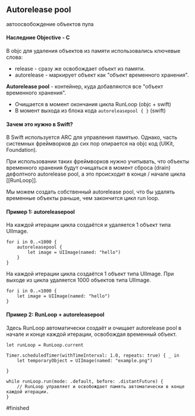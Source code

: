 ## Autorelease pool 
автоосвобождение объектов пула

#### Наследние Objective - C
В objc для удаления объектов из памяти использовались ключевые слова:
* release - сразу же освобождает объект из памяти.
* autorelease - маркирует объект как "объект временного хранения".

**Autorelease pool** - контейнер, куда добавляются все "объект временного хранения".
* Очищается в момент окончания цикла RunLoop (objc + swift)
* В момент выхода из блока кода `autoreleasepool { }` (swift)

#### Зачем это нужно в Swift?
В Swift используется ARC для управления памятью. Однако, часть системных фреймворков до сих пор опирается на objc код (UIKit, Foundation).

При использовании таких фреймворков нужно учитывать, что объекты временного хранения будут очищаться в момент сброса (drain) дефолтного autorelease pool, а это происходит в конце / начале цикла [[RunLoop]]. 

Мы можем создать собственный autorelease pool, 
что бы удалять временные объекты раньше, чем закончится цикл run loop. 

#### Пример 1: autoreleasepool
На каждой итерации цикла создаётся и удаляется 1 объект типа UIImage.
```
for i in 0..<1000 { 
	autoreleasepool {
		let image = UIImage(named: "hello") 
	} 
}
```

На каждой итерации цикла создаётся 1 объект типа UIImage.
При выходе из цикла удаляется 1000 объектов типа UIImage.
```
for i in 0..<1000 { 
	let image = UIImage(named: "hello") 
}
```

#### Пример 2: RunLoop + autoreleasepool
Здесь RunLoop автоматически создаёт и очищает autorelease pool в начале и конце каждой итерации, освобождая временный объект.

```
let runLoop = RunLoop.current

Timer.scheduledTimer(withTimeInterval: 1.0, repeats: true) { _ in
    let temporaryObject = UIImage(named: "example.png")

}

while runLoop.run(mode: .default, before: .distantFuture) {
    // RunLoop управляет и освобождает память автоматически в конце каждой итерации.
}

```
#finished


